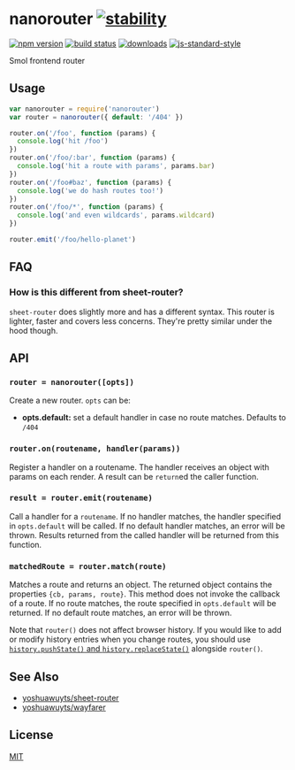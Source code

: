 # nanorouter [![stability][0]][1]
[![npm version][2]][3] [![build status][4]][5]
[![downloads][8]][9] [![js-standard-style][10]][11]

Smol frontend router

## Usage
```js
var nanorouter = require('nanorouter')
var router = nanorouter({ default: '/404' })

router.on('/foo', function (params) {
  console.log('hit /foo')
})
router.on('/foo/:bar', function (params) {
  console.log('hit a route with params', params.bar)
})
router.on('/foo#baz', function (params) {
  console.log('we do hash routes too!')
})
router.on('/foo/*', function (params) {
  console.log('and even wildcards', params.wildcard)
})

router.emit('/foo/hello-planet')
```

## FAQ
### How is this different from sheet-router?
`sheet-router` does slightly more and has a different syntax. This router is
lighter, faster and covers less concerns. They're pretty similar under the hood
though.

## API
### `router = nanorouter([opts])`
Create a new router. `opts` can be:
- __opts.default:__ set a default handler in case no route matches. Defaults to
  `/404`

### `router.on(routename, handler(params))`
Register a handler on a routename. The handler receives an object with params
on each render. A result can be `return`ed the caller function.

### `result = router.emit(routename)`
Call a handler for a `routename`. If no handler matches, the handler specified
in `opts.default` will be called. If no default handler matches, an error will
be thrown. Results returned from the called handler will be returned from this
function.

### `matchedRoute = router.match(route)`
Matches a route and returns an object. The returned object contains the properties `{cb, params, route}`. This method does not invoke the callback of a route. If no route matches, the route specified in `opts.default` will be returned. If no default route matches, an error will be thrown.

Note that `router()` does not affect browser history. If you would like to
add or modify history entries when you change routes, you should use
[`history.pushState()` and `history.replaceState()`](https://developer.mozilla.org/en-US/docs/Web/API/History_API#Adding_and_modifying_history_entries)
alongside `router()`.

## See Also
- [yoshuawuyts/sheet-router](https://github.com/yoshuawuyts/sheet-router)
- [yoshuawuyts/wayfarer](https://github.com/yoshuawuyts/wayfarer)

## License
[MIT](https://tldrlegal.com/license/mit-license)

[0]: https://img.shields.io/badge/stability-experimental-orange.svg?style=flat-square
[1]: https://nodejs.org/api/documentation.html#documentation_stability_index
[2]: https://img.shields.io/npm/v/nanorouter.svg?style=flat-square
[3]: https://npmjs.org/package/nanorouter
[4]: https://img.shields.io/travis/choojs/nanorouter/master.svg?style=flat-square
[5]: https://travis-ci.org/choojs/nanorouter
[6]: https://img.shields.io/codecov/c/github/choojs/nanorouter/master.svg?style=flat-square
[7]: https://codecov.io/github/choojs/nanorouter
[8]: http://img.shields.io/npm/dm/nanorouter.svg?style=flat-square
[9]: https://npmjs.org/package/nanorouter
[10]: https://img.shields.io/badge/code%20style-standard-brightgreen.svg?style=flat-square
[11]: https://github.com/feross/standard
